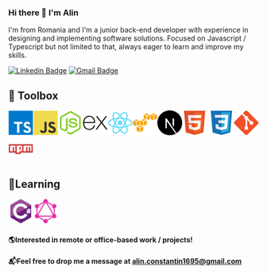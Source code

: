 ### Hi there 👋 I'm Alin

I'm from Romania and I'm a junior back-end developer with experience in designing and implementing software solutions. Focused on Javascript / Typescript but not limited to that, always eager to learn and improve my skills.  

[![Linkedin Badge](https://img.shields.io/badge/-Alin_David-blue?style=flat-square&logo=Linkedin&logoColor=white&link=https://www.linkedin.com/in/alindavidc/)](https://www.linkedin.com/in/alindavidc/) 
[![Gmail Badge](https://img.shields.io/badge/-alin.constantin1695@gmail.com-c14438?style=flat-square&logo=Gmail&logoColor=white&link=mailto:alin.constantin1695@gmail.com)](mailto:alin.constantin1695@gmail.com)

## 🧰 Toolbox

<img src="https://github.com/devicons/devicon/blob/master/icons/typescript/typescript-original.svg" alt="TypeScript logo" width="50" height="50"/><img src="https://github.com/devicons/devicon/blob/master/icons/javascript/javascript-original.svg" alt="Javascript logo" width="50" height="50"/><img src="https://github.com/devicons/devicon/blob/master/icons/nodejs/nodejs-original.svg" alt="NodeJS logo" width="50" height="50"/><img src="https://github.com/devicons/devicon/blob/master/icons/express/express-original.svg" alt="Express logo" width="50" height="50"/><img src="https://github.com/devicons/devicon/blob/master/icons/react/react-original.svg" alt="React logo" width="50" height="50"/><img src="https://github.com/devicons/devicon/blob/master/icons/amazonwebservices/amazonwebservices-original.svg" alt="AWS logo" width="50" height="50"/><img src="https://github.com/devicons/devicon/blob/master/icons/nextjs/nextjs-original.svg" alt="NextJS logo" width="50" height="50"/><img src="https://github.com/devicons/devicon/blob/master/icons/html5/html5-original.svg" alt="HTML 5 logo" width="50" height="50"/>
<img src="https://github.com/devicons/devicon/blob/master/icons/css3/css3-original.svg" alt="CSS3 logo" width="50" height="50"/><img src="https://github.com/devicons/devicon/blob/master/icons/git/git-original.svg" alt="Git logo" width="50" height="50"/><img src="https://github.com/devicons/devicon/blob/master/icons/npm/npm-original-wordmark.svg" alt="NPM logo" width="50" height="50"/>

## 🏫Learning

<img src="https://github.com/devicons/devicon/blob/master/icons/csharp/csharp-original.svg" alt="C sharp logo" width="50" height="50"/><img src="https://github.com/devicons/devicon/blob/master/icons/graphql/graphql-plain.svg" alt="GraphQL logo" width="50" height="50"/>








#### 🌎Interested in remote or office-based work / projects!

#### 📬Feel free to drop me a message at alin.constantin1695@gmail.com
